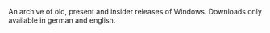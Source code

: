 An archive of old, present and insider releases of Windows. Downloads only available in german and english.
